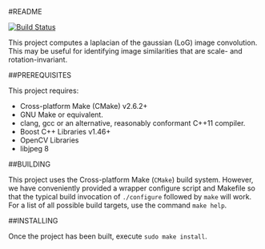 #README

[![Build Status](https://travis-ci.org/acoburn/image-laplacian.png?branch=master)](https://travis-ci.org/acoburn/image-laplacian)

This project computes a laplacian of the gaussian (LoG) image convolution. This may be useful for identifying image similarities
that are scale- and rotation-invariant.

##PREREQUISITES

 This project requires:
  * Cross-platform Make (CMake) v2.6.2+
  * GNU Make or equivalent.
  * clang, gcc or an alternative, reasonably conformant C++11 compiler.
  * Boost C++ Libraries v1.46+
  * OpenCV Libraries
  * libjpeg 8

##BUILDING

 This project uses the Cross-platform Make (`CMake`) build system. However, we
 have conveniently provided a wrapper configure script and Makefile so that
 the typical build invocation of `./configure` followed by `make` will work.
 For a list of all possible build targets, use the command `make help`.

##INSTALLING

 Once the project has been built, execute `sudo make install`.

